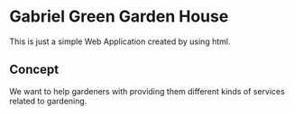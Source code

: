 # Gabriel Green Garden House

This is just a simple Web Application created by using html.

## Concept

We want to help gardeners with providing them different kinds of services related to gardening.